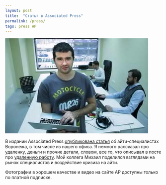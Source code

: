 ```yaml
---
layout: post
title:  "Статья в Associated Press"
permalink: /press/
tags: press AP
---
```


![ivan](/assets/static/ivan.jpg)

В издании Associated Press [опубликована статья][ap-url] об айти-специалистах
Воронежа, в том числе из нашего офиса. Я немного рассказал про удаленку, деньги
и прочие детали, словом, все то, что описывал в посте про
[удаленную работу](/remote). Мой коллега Михаил поделился взглядами на рынок
специалистов и воздействие кризиза на айти.

Фотографии в хорошем качестве и видео на сайте AP доступны только по платной
подписке.

[ap-url]:http://bigstory.ap.org/article/b46a8e42383049ea8a449130cdec0e67/tech-hub-russias-rustbelt-recessions-godsend
